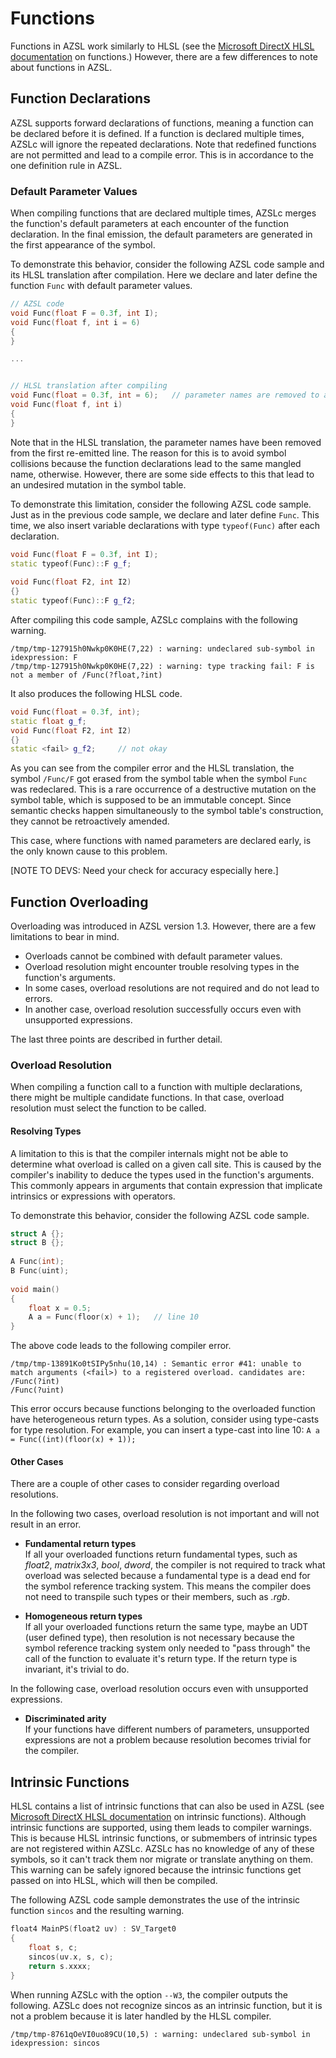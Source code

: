 # Functions
Functions in AZSL work similarly to HLSL (see the [Microsoft DirectX HLSL documentation](https://docs.microsoft.com/en-us/windows/win32/direct3dhlsl/dx-graphics-hlsl-functions) on functions.) However, there are a few differences to note about functions in AZSL. 

## Function Declarations
AZSL supports forward declarations of functions, meaning a function can be declared before it is defined. If a function is declared multiple times, AZSLc will ignore the repeated declarations. Note that redefined functions are not permitted and lead to a compile error. This is in accordance to the one definition rule in AZSL.

### Default Parameter Values
When compiling functions that are declared multiple times, AZSLc merges the function's default parameters at each encounter of the function declaration. In the final emission, the default parameters are generated in the first appearance of the symbol. 

To demonstrate this behavior, consider the following AZSL code sample and its HLSL translation after compilation. Here we declare and later define the function `Func` with default parameter values.
```cpp
// AZSL code
void Func(float F = 0.3f, int I);
void Func(float f, int i = 6)
{
}

...


// HLSL translation after compiling
void Func(float = 0.3f, int = 6);   // parameter names are removed to avoid symbol collision
void Func(float f, int i)
{
}
```

Note that in the HLSL translation, the parameter names have been removed from the first re-emitted line. The reason for this is to avoid symbol collisions because the function declarations lead to the same mangled name, otherwise. However, there are some side effects to this that lead to an undesired mutation in the symbol table. 

To demonstrate this limitation, consider the following AZSL code sample. Just as in the previous code sample, we declare and later define `Func`. This time, we also insert variable declarations with type `typeof(Func)` after each declaration.

```cpp
void Func(float F = 0.3f, int I);
static typeof(Func)::F g_f;
 
void Func(float F2, int I2)
{}
static typeof(Func)::F g_f2;
```

After compiling this code sample, AZSLc complains with the following warning. 
```
/tmp/tmp-127915h0Nwkp0K0HE(7,22) : warning: undeclared sub-symbol in idexpression: F
/tmp/tmp-127915h0Nwkp0K0HE(7,22) : warning: type tracking fail: F is not a member of /Func(?float,?int)
```    

It also produces the following HLSL code. 
```cpp
void Func(float = 0.3f, int);
static float g_f;
void Func(float F2, int I2)
{}
static <fail> g_f2;     // not okay
```

As you can see from the compiler error and the HLSL translation, the symbol `/Func/F` got erased from the symbol table when the symbol `Func` was redeclared. This is a rare occurrence of a destructive mutation on the symbol table, which is supposed to be an immutable concept. Since semantic checks happen simultaneously to the symbol table's construction, they cannot be retroactively amended. 

This case, where functions with named parameters are declared early, is the only known cause to this problem.

[NOTE TO DEVS: Need your check for accuracy especially here.]



## Function Overloading
<!-- [WRITER NOTE: I'm having a particularly hard time organizing this section. Specifically the names of the sub-headings. Please help/ give opinion] -->
Overloading was introduced in AZSL version 1.3. However, there are a few limitations to bear in mind. 
- Overloads cannot be combined with default parameter values.
- Overload resolution might encounter trouble resolving types in the function's arguments.
- In some cases, overload resolutions are not required and do not lead to errors.
- In another case, overload resolution successfully occurs even with unsupported expressions. 

The last three points are described in further detail. 

### Overload Resolution 
When compiling a function call to a function with multiple declarations, there might be multiple candidate functions. In that case, overload resolution must select the function to be called. 

#### Resolving Types
A limitation to this is that the compiler internals might not be able to determine what overload is called on a given call site. This is caused by the compiler's inability to deduce the types used in the function's arguments. This commonly appears in arguments that contain expression that implicate intrinsics or expressions with operators. 

To demonstrate this behavior, consider the following AZSL code sample. 
```cpp
struct A {};
struct B {};
 
A Func(int);
B Func(uint);
 
void main()
{
    float x = 0.5;
    A a = Func(floor(x) + 1);   // line 10
}
```

The above code leads to the following compiler error. 
```
/tmp/tmp-13891Ko0tSIPy5nhu(10,14) : Semantic error #41: unable to match arguments (<fail>) to a registered overload. candidates are:
/Func(?int)
/Func(?uint)
```
This error occurs because functions belonging to the overloaded function have heterogeneous return types. As a solution, consider using type-casts for type resolution. For example, you can insert a type-cast into line 10: `A a = Func((int)(floor(x) + 1));`

#### Other Cases
There are a couple of other cases to consider regarding overload resolutions. 

In the following two cases, overload resolution is not important and will not result in an error. 
- **Fundamental return types**  
    If all your overloaded functions return fundamental types, such as *float2*, *matrix3x3*, *bool*, *dword*, the compiler is not required to track what overload was selected because a fundamental type is a dead end for the symbol reference tracking system. This means the compiler does not need to transpile such types or their members, such as *.rgb*.

- **Homogeneous return types**  
    If all your overloaded functions return the same type, maybe an UDT (user defined type), then resolution is not necessary because the symbol reference tracking system only needed to "pass through" the call of the function to evaluate it's return type. If the return type is invariant, it's trivial to do.

In the following case, overload resolution occurs even with unsupported expressions. 
- **Discriminated arity**  
    If your functions have different numbers of parameters, unsupported expressions are not a problem because resolution becomes trivial for the compiler.

## Intrinsic Functions
HLSL contains a list of intrinsic functions that can also be used in AZSL (see [Microsoft DirectX HLSL documentation](https://docs.microsoft.com/en-us/windows/win32/direct3dhlsl/dx-graphics-hlsl-intrinsic-functions) on intrinsic functions). Although intrinsic functions are supported, using them leads to compiler warnings. This is because HLSL intrinsic functions, or submembers of intrinsic types are not registered within AZSLc. AZSLc has no knowledge of any of these symbols, so it can't track them nor migrate or translate anything on them. This warning can be safely ignored because the intrinsic functions get passed on into HLSL, which will then be compiled. 

The following AZSL code sample demonstrates the use of the intrinsic function `sincos` and the resulting warning. 
```cpp
float4 MainPS(float2 uv) : SV_Target0
{
    float s, c;
    sincos(uv.x, s, c);
    return s.xxxx;
}
```

When running AZSLc with the option `--W3`, the compiler outputs the following. AZSLc does not recognize sincos as an intrinsic function, but it is not a problem because it is later handled by the HLSL compiler.
```
/tmp/tmp-8761qOeVI0uo89CU(10,5) : warning: undeclared sub-symbol in idexpression: sincos
```
